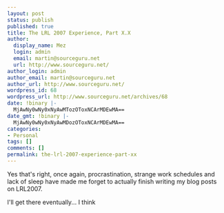 ```yaml
---
layout: post
status: publish
published: true
title: The LRL 2007 Experience, Part X.X
author:
  display_name: Mez
  login: admin
  email: martin@sourceguru.net
  url: http://www.sourceguru.net/
author_login: admin
author_email: martin@sourceguru.net
author_url: http://www.sourceguru.net/
wordpress_id: 68
wordpress_url: http://www.sourceguru.net/archives/68
date: !binary |-
  MjAwNy0wNy0xNyAwMTozOToxNCArMDEwMA==
date_gmt: !binary |-
  MjAwNy0wNy0xNyAwMDozOToxNCArMDEwMA==
categories:
- Personal
tags: []
comments: []
permalink: the-lrl-2007-experience-part-xx
---
```

<p>Yes that's right, once again, procrastination, strange work schedules and lack of sleep have made me forget to actually finish writing my blog posts on LRL2007.</p>
<p>I'll get there eventually... I think</p>

